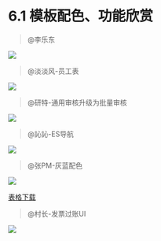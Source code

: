 # 6.1 模板配色、功能欣赏

> @李乐东

![](./4001-1.png)


> @淡淡风-员工表
  
![](./6.1.1.jpg)

> @研特-通用审核升级为批量审核
  
![](./6.1.2.png)

> @訫訫-ES导航
  
![](./6.1.3.jpg)

> @张PM-灰蓝配色
  
![](./6.1.4.jpg)
  
[表格下载](c6/01/6.1.5.xls ':ignore')
	
> @村长-发票过账UI

![](./6.1.5.gif)

